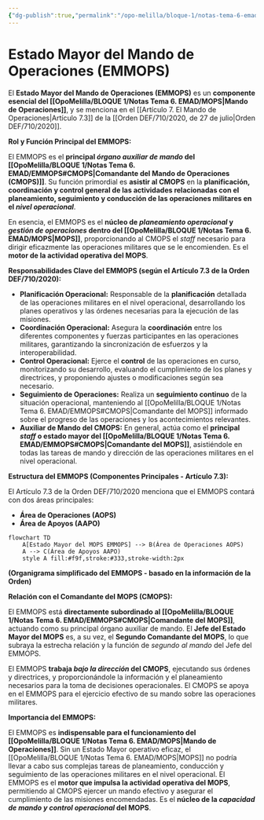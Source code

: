 ```yaml
---
{"dg-publish":true,"permalink":"/opo-melilla/bloque-1/notas-tema-6-emad/emmops/"}
---
```


# Estado Mayor del Mando de Operaciones (EMMOPS)

El **Estado Mayor del Mando de Operaciones (EMMOPS)** es un **componente esencial del [[OpoMelilla/BLOQUE 1/Notas Tema 6. EMAD/MOPS\|Mando de Operaciones]]**,  y se menciona en el [[Artículo 7. El Mando de Operaciones\|Artículo 7.3]] de la [[Orden DEF/710/2020, de 27 de julio\|Orden DEF/710/2020]].

**Rol y Función Principal del EMMOPS:**

El EMMOPS es el **principal *órgano auxiliar de mando* del [[OpoMelilla/BLOQUE 1/Notas Tema 6. EMAD/EMMOPS#CMOPS\|Comandante del Mando de Operaciones (CMOPS)]]**.  Su función primordial es **asistir al CMOPS** en la **planificación, coordinación y control general de las actividades relacionadas con el planeamiento, seguimiento y conducción de las operaciones militares en el *nivel operacional***.

En esencia, el EMMOPS es el **núcleo de *planeamiento operacional* y *gestión de operaciones* dentro del [[OpoMelilla/BLOQUE 1/Notas Tema 6. EMAD/MOPS\|MOPS]]**,  proporcionando al CMOPS el *staff* necesario para dirigir eficazmente las operaciones militares que se le encomienden.  Es el **motor de la actividad operativa del MOPS**.

**Responsabilidades Clave del EMMOPS (según el Artículo 7.3 de la Orden DEF/710/2020):**

*   **Planificación Operacional:**  Responsable de la **planificación** detallada de las operaciones militares en el nivel operacional,  desarrollando los planes operativos y las órdenes necesarias para la ejecución de las misiones.
*   **Coordinación Operacional:**  Asegura la **coordinación** entre los diferentes componentes y fuerzas participantes en las operaciones militares,  garantizando la sincronización de esfuerzos y la interoperabilidad.
*   **Control Operacional:**  Ejerce el **control** de las operaciones en curso,  monitorizando su desarrollo, evaluando el cumplimiento de los planes y directrices, y proponiendo ajustes o modificaciones según sea necesario.
*   **Seguimiento de Operaciones:**  Realiza un **seguimiento continuo** de la situación operacional,  manteniendo al [[OpoMelilla/BLOQUE 1/Notas Tema 6. EMAD/EMMOPS#CMOPS\|Comandante del MOPS]] informado sobre el progreso de las operaciones y los acontecimientos relevantes.
*   **Auxiliar de Mando del CMOPS:**  En general, actúa como el **principal *staff* o estado mayor del [[OpoMelilla/BLOQUE 1/Notas Tema 6. EMAD/EMMOPS#CMOPS\|Comandante del MOPS]]**,  asistiéndole en todas las tareas de mando y dirección de las operaciones militares en el nivel operacional.

**Estructura del EMMOPS (Componentes Principales - Artículo 7.3):**

El Artículo 7.3 de la Orden DEF/710/2020 menciona que el EMMOPS contará con dos áreas principales:

*   **Área de Operaciones (AOPS)**
*   **Área de Apoyos (AAPO)**

```mermaid
flowchart TD
    A[Estado Mayor del MOPS EMMOPS] --> B(Área de Operaciones AOPS)
    A --> C(Área de Apoyos AAPO)
    style A fill:#f9f,stroke:#333,stroke-width:2px
```

**(Organigrama simplificado del EMMOPS - basado en la información de la Orden)**

**Relación con el Comandante del MOPS (CMOPS):**

El EMMOPS está **directamente subordinado al [[OpoMelilla/BLOQUE 1/Notas Tema 6. EMAD/EMMOPS#CMOPS\|Comandante del MOPS]]**,  actuando como su principal órgano auxiliar de mando.  El **Jefe del Estado Mayor del MOPS** es, a su vez, el **Segundo Comandante del MOPS**,  lo que subraya la estrecha relación y la función de *segundo al mando* del Jefe del EMMOPS.

El EMMOPS **trabaja *bajo la dirección* del CMOPS**,  ejecutando sus órdenes y directrices, y proporcionándole la información y el planeamiento necesarios para la toma de decisiones operacionales.  El CMOPS se apoya en el EMMOPS para el ejercicio efectivo de su mando sobre las operaciones militares.

**Importancia del EMMOPS:**

El EMMOPS es **indispensable para el funcionamiento del [[OpoMelilla/BLOQUE 1/Notas Tema 6. EMAD/MOPS\|Mando de Operaciones]]**.  Sin un Estado Mayor operativo eficaz,  el [[OpoMelilla/BLOQUE 1/Notas Tema 6. EMAD/MOPS\|MOPS]] no podría llevar a cabo sus complejas tareas de planeamiento, conducción y seguimiento de las operaciones militares en el nivel operacional.  El EMMOPS es el **motor que impulsa la actividad operativa del MOPS**,  permitiendo al CMOPS ejercer un mando efectivo y asegurar el cumplimiento de las misiones encomendadas.  Es el **núcleo de la *capacidad de mando y control operacional* del MOPS**.
